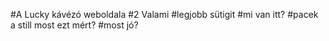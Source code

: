 #A Lucky kávézó weboldala
#2 Valami
#legjobb sütigit
#mi van itt?
#pacek a still most ezt mért?
#most jó?
